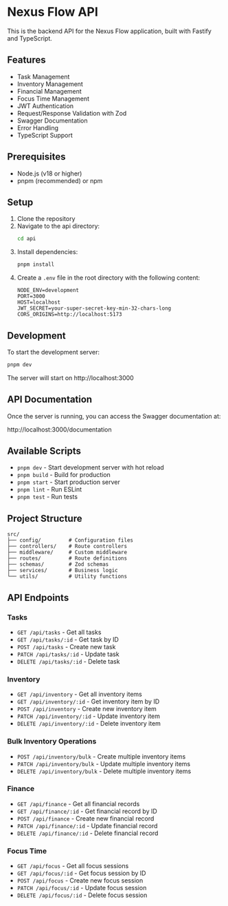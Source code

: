 # Nexus Flow API

This is the backend API for the Nexus Flow application, built with Fastify and TypeScript.

## Features

- Task Management
- Inventory Management
- Financial Management
- Focus Time Management
- JWT Authentication
- Request/Response Validation with Zod
- Swagger Documentation
- Error Handling
- TypeScript Support

## Prerequisites

- Node.js (v18 or higher)
- pnpm (recommended) or npm

## Setup

1. Clone the repository
2. Navigate to the api directory:
   ```bash
   cd api
   ```
3. Install dependencies:
   ```bash
   pnpm install
   ```
4. Create a `.env` file in the root directory with the following content:
   ```
   NODE_ENV=development
   PORT=3000
   HOST=localhost
   JWT_SECRET=your-super-secret-key-min-32-chars-long
   CORS_ORIGINS=http://localhost:5173
   ```

## Development

To start the development server:

```bash
pnpm dev
```

The server will start on http://localhost:3000

## API Documentation

Once the server is running, you can access the Swagger documentation at:

http://localhost:3000/documentation

## Available Scripts

- `pnpm dev` - Start development server with hot reload
- `pnpm build` - Build for production
- `pnpm start` - Start production server
- `pnpm lint` - Run ESLint
- `pnpm test` - Run tests

## Project Structure

```
src/
├── config/         # Configuration files
├── controllers/    # Route controllers
├── middleware/     # Custom middleware
├── routes/         # Route definitions
├── schemas/        # Zod schemas
├── services/       # Business logic
└── utils/          # Utility functions
```

## API Endpoints

### Tasks
- `GET /api/tasks` - Get all tasks
- `GET /api/tasks/:id` - Get task by ID
- `POST /api/tasks` - Create new task
- `PATCH /api/tasks/:id` - Update task
- `DELETE /api/tasks/:id` - Delete task

### Inventory
- `GET /api/inventory` - Get all inventory items
- `GET /api/inventory/:id` - Get inventory item by ID
- `POST /api/inventory` - Create new inventory item
- `PATCH /api/inventory/:id` - Update inventory item
- `DELETE /api/inventory/:id` - Delete inventory item

### Bulk Inventory Operations
- `POST /api/inventory/bulk` - Create multiple inventory items
- `PATCH /api/inventory/bulk` - Update multiple inventory items
- `DELETE /api/inventory/bulk` - Delete multiple inventory items

### Finance
- `GET /api/finance` - Get all financial records
- `GET /api/finance/:id` - Get financial record by ID
- `POST /api/finance` - Create new financial record
- `PATCH /api/finance/:id` - Update financial record
- `DELETE /api/finance/:id` - Delete financial record

### Focus Time
- `GET /api/focus` - Get all focus sessions
- `GET /api/focus/:id` - Get focus session by ID
- `POST /api/focus` - Create new focus session
- `PATCH /api/focus/:id` - Update focus session
- `DELETE /api/focus/:id` - Delete focus session 